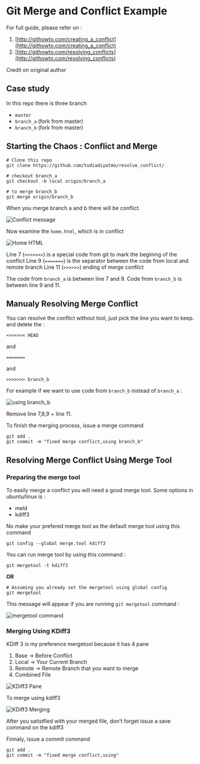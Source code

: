 # Git Merge and Conflict Example

For full guide, please refer on : 
1. [http://githowto.com/creating_a_conflict](http://githowto.com/creating_a_conflict) 
2. [http://githowto.com/resolving_conflicts](http://githowto.com/resolving_conflicts)

Credit on original author

## Case study

In this repo there is three branch 
- `master`
- `branch_a` (fork from master)
- `branch_b` (fork from master)

## Starting the Chaos : Conflict and Merge
```
# Clone this repo
git clone https://github.com/todiadiyatmo/resolve_conflict/

# checkout branch_a
git checkout -b local origin/branch_a 

# to merge branch_b
git merge origin/branch_b 
```

When you merge branch a and b there will be conflict. 

![](http://todiadiyatmo.com/img/Selection_343.png "Conflict message")


Now examine the `home.html`, which is in conflict

![](http://todiadiyatmo.com/img/Selection_338.png "Home HTML")

Line 7 (`<<<<<<<`) is a special code from git to mark the begining of the conflict
Line 9 (`=======`) is the separator between the code from local and remote branch
Line 11 (`>>>>>>`) ending of merge conflict

The code from `branch_a` is between line 7 and 9. Code from `branch_b` is between line 9 and 11.

## Manualy Resolving Merge Conflict

You can resolve the conflict without tool, just pick the line you want to keep. and delete the : 

```
<<<<<<< HEAD
```
and
```
=======
```
and
```
>>>>>>> branch_b
```

For example if we want to use code from `branch_b` instead of `branch_a` :

![](http://todiadiyatmo.com/img/Selection_342.png "using branch_b")

Remove line 7,8,9 + line 11.

To finish the merging process, issue a merge command

```
git add .
git commit -m "fixed merge conflict,using branch_b"
```

## Resolving Merge Conflict Using Merge Tool 

### Preparing the merge tool
To easily merge a conflict you will need a good merge tool. Some options in ubuntu/linux is : 

- meld
- kdiff3 

No make your prefered merge tool as the default merge tool using this command

```
git config --global merge.tool kdiff3
```

You can run merge tool by using this command : 
```
git mergetool -t kdiff3
```
**OR**
```
# Assuming you already set the mergetool using global config
git mergetool
```

This message will appear if you are running `git mergetool` command :

![](http://todiadiyatmo.com/img/Selection_344.png "mergetool command")

### Merging Using KDiff3

KDiff 3 is my preference mergetool because it has 4 pane 
1. Base -> Before Conflict
2. Local -> Your Current Branch
3. Remote -> Remote Branch that you want to merge
4. Combined File 

![](http://todiadiyatmo.com/img/Selection_339.png "KDiff3 Pane")

To merge using kdiff3

![](http://todiadiyatmo.com/img/Selection_340.png "KDiff3 Merging")

After you satistfied with your merged file, don't forget issue a save command on the kdiff3

Finnaly, issue a commit command 
```
git add .
git commit -m "fixed merge conflict,using"
```

